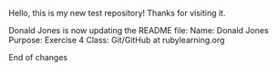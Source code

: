 Hello, this is my new test repository!
Thanks for visiting it.

Donald Jones is now updating the README file:
Name: Donald Jones
Purpose: Exercise 4
Class: Git/GitHub at rubylearning.org

End of changes